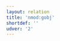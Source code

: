 ```yaml
---
layout: relation
title: 'nmod:gobj'
shortdef: ''
udver: '2'
---
```

<!-- Interlanguage links updated Út zář 29 20:23:36 CEST 2020 -->
